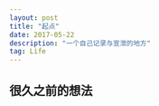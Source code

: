 ```yaml
---
layout: post
title: "起点"
date: 2017-05-22 
description: "一个自己记录与宣泄的地方"
tag: Life
---   
```


## 很久之前的想法


